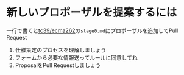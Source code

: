 # 新しいプロポーザルを提案するには

一行で書くと[tc39/ecma262](https://github.com/tc39/ecma262 "tc39/ecma262")の`stage0.md`にプロポーザルを追加してPull Request

1.  仕様策定のプロセスを理解しましょう 
2.  フォームから必要な情報送ってルールに同意してね 
3.  ProposalをPull Requestしましょう
